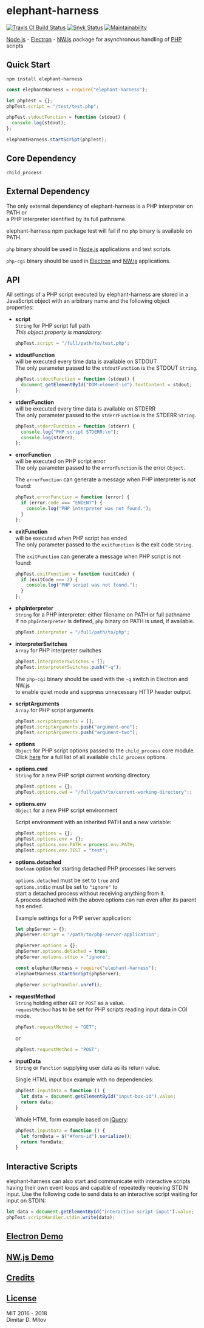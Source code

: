 # elephant-harness

[![Travis CI Build Status](https://travis-ci.org/ddmitov/elephant-harness.svg?branch=master)](https://travis-ci.org/ddmitov/elephant-harness)
[![Snyk Status](https://snyk.io/test/github/ddmitov/elephant-harness/badge.svg)](https://snyk.io/test/github/ddmitov/elephant-harness)
[![Maintainability](https://api.codeclimate.com/v1/badges/f728110055011b195a4d/maintainability)](https://codeclimate.com/github/ddmitov/elephant-harness/maintainability)

[Node.js](http://nodejs.org/) - [Electron](http://electron.atom.io/) - [NW.js](http://nwjs.io/) package for asynchronous handling of [PHP](http://php.net/) scripts

## Quick Start

``npm install elephant-harness``  

```javascript
const elephantHarness = require("elephant-harness");

let phpTest = {};
phpTest.script = "/test/test.php";

phpTest.stdoutFunction = function (stdout) {
  console.log(stdout);
};

elephantHarness.startScript(phpTest);
```

## Core Dependency

``child_process``

## External Dependency

The only external dependency of elephant-harness is a PHP interpreter on PATH or  
a PHP interpreter identified by its full pathname.  

elephant-harness npm package test will fail if no ``php`` binary is available on PATH.  

``php`` binary should be used in [Node.js](http://nodejs.org/) applications and test scripts.  

``php-cgi`` binary should be used in [Electron](http://electron.atom.io/) and [NW.js](http://nwjs.io/) applications.

## API

All settings of a PHP script executed by elephant-harness are stored in a JavaScript object with an arbitrary name and the following object properties:  

* **script**  
  ``String`` for PHP script full path  
  *This object property is mandatory.*  

  ```javascript
  phpTest.script = "/full/path/to/test.php";
  ```

* **stdoutFunction**  
  will be executed every time data is available on STDOUT  
  The only parameter passed to the ``stdoutFunction`` is the STDOUT ``String``.  

  ```javascript
  phpTest.stdoutFunction = function (stdout) {
    document.getElementById("DOM-element-id").textContent = stdout;
  };
  ```

* **stderrFunction**  
  will be executed every time data is available on STDERR  
  The only parameter passed to the ``stderrFunction`` is the STDERR ``String``.  

  ```javascript
  phpTest.stderrFunction = function (stderr) {
    console.log("PHP script STDERR:\n");
    console.log(stderr);
  };
  ```

* **errorFunction**  
  will be executed on PHP script error  
  The only parameter passed to the ``errorFunction`` is the error ``Object``.  

  The ``errorFunction`` can generate a message when PHP interpreter is not found:  

  ```javascript
  phpTest.errorFunction = function (error) {
    if (error.code === "ENOENT") {
      console.log("PHP interpreter was not found.");
    }
  };
  ```

* **exitFunction**  
  will be executed when PHP script has ended  
  The only parameter passed to the ``exitFunction`` is the exit code ``String``.  

  The ``exitFunction`` can generate a message when PHP script is not found:  

  ```javascript
  phpTest.exitFunction = function (exitCode) {
    if (exitCode === 2) {
      console.log("PHP script was not found.");
    }
  };
  ```

* **phpInterpreter**  
  ``String`` for a PHP interpreter: either filename on PATH or full pathname  
  If no ``phpInterpreter`` is defined, ``php`` binary on PATH is used, if available.  

  ```javascript
  phpTest.interpreter = "/full/path/to/php";
  ```

* **interpreterSwitches**  
  ``Array`` for PHP interpreter switches  

  ```javascript
  phpTest.interpreterSwitches = [];
  phpTest.interpreterSwitches.push("-q");
  ```

  The ``php-cgi`` binary should be used with the ``-q`` switch in Electron and NW.js  
  to enable quiet mode and suppress unnecessary HTTP header output.  

* **scriptArguments**  
  ``Array`` for PHP script arguments  

  ```javascript
  phpTest.scriptArguments = [];
  phpTest.scriptArguments.push("argument-one");
  phpTest.scriptArguments.push("argument-two");
  ```

* **options**  
  ``Object`` for PHP script options passed to the ``child_process`` core module.  
  Click [here](https://nodejs.org/api/child_process.html#child_process_child_process_spawn_command_args_options) for a full list of all available ``child_process`` options.

* **options.cwd**  
  ``String`` for a new PHP script current working directory  

  ```javascript
  phpTest.options = {};
  phpTest.options.cwd = "/full/path/to/current-working-directory";;
  ```

* **options.env**  
  ``Object`` for a new PHP script environment  

  Script environment with an inherited PATH and a new variable:  

  ```javascript
  phpTest.options = {};
  phpTest.options.env = {};
  phpTest.options.env.PATH = process.env.PATH;
  phpTest.options.env.TEST = "test";
  ```

* **options.detached**  
  ``Boolean`` option for starting detached PHP processes like servers  

  ``options.detached`` must be set to ``true`` and  
  ``options.stdio`` must be set to ``"ignore"`` to  
  start a detached process without receiving anything from it.  
  A process detached with the above options can run even after its parent has ended.  

  Example settings for a PHP server application:  

  ```javascript
  let phpServer = {};
  phpServer.script = "/path/to/php-server-application";

  phpServer.options = {};
  phpServer.options.detached = true;
  phpServer.options.stdio = "ignore";

  const elephantHarness = require("elephant-harness");
  elephantHarness.startScript(phpServer);

  phpServer.scriptHandler.unref();
  ```

* **requestMethod**  
  ``String`` holding either ``GET`` or ``POST`` as a value.  
  ``requestMethod`` has to be set for PHP scripts reading input data in CGI mode.

  ```javascript
  phpTest.requestMethod = "GET";
  ```

  or

  ```javascript
  phpTest.requestMethod = "POST";
  ```

* **inputData**  
  ``String`` or ``Function`` supplying user data as its return value.  

  Single HTML input box example with no dependencies:  

  ```javascript
  phpTest.inputData = function () {
    let data = document.getElementById("input-box-id").value;
    return data;
  }
  ```

  Whole HTML form example based on [jQuery](https://jquery.com/):  

  ```javascript
  phpTest.inputData = function () {
    let formData = $("#form-id").serialize();
    return formData;
  }
  ```

## Interactive Scripts

elephant-harness can also start and communicate with interactive scripts having their own event loops and capable of repeatedly receiving STDIN input. Use the following code to send data to an interactive script waiting for input on STDIN:

```javascript
let data = document.getElementById("interactive-script-input").value;
phpTest.scriptHandler.stdin.write(data);
```

## [Electron Demo](https://www.npmjs.com/package/elephant-harness-demo-electron)

## [NW.js Demo](https://www.npmjs.com/package/elephant-harness-demo-nwjs)

## [Credits](./CREDITS.md)

## [License](./LICENSE.md)

MIT 2016 - 2018  
Dimitar D. Mitov  
